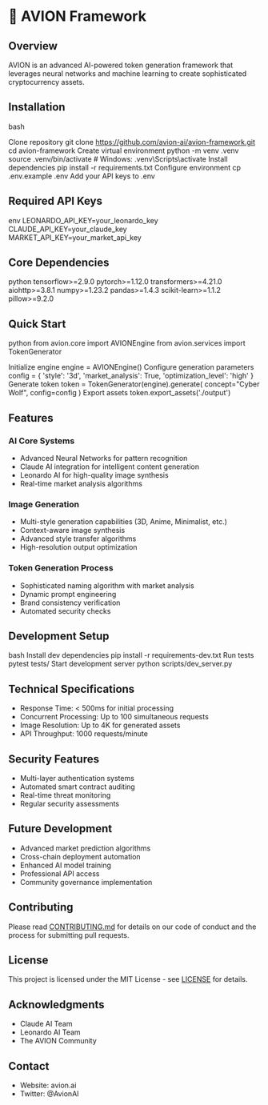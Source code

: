 # 🚀 AVION Framework

## Overview
AVION is an advanced AI-powered token generation framework that leverages neural networks and machine learning to create sophisticated cryptocurrency assets.

## Installation

bash

Clone repository
git clone https://github.com/avion-ai/avion-framework.git
cd avion-framework
Create virtual environment
python -m venv .venv
source .venv/bin/activate # Windows: .venv\Scripts\activate
Install dependencies
pip install -r requirements.txt
Configure environment
cp .env.example .env
Add your API keys to .env

## Required API Keys

env
LEONARDO_API_KEY=your_leonardo_key
CLAUDE_API_KEY=your_claude_key
MARKET_API_KEY=your_market_api_key

## Core Dependencies

python
tensorflow>=2.9.0
pytorch>=1.12.0
transformers>=4.21.0
aiohttp>=3.8.1
numpy>=1.23.2
pandas>=1.4.3
scikit-learn>=1.1.2
pillow>=9.2.0

## Quick Start

python
from avion.core import AVIONEngine
from avion.services import TokenGenerator

Initialize engine
engine = AVIONEngine()
Configure generation parameters
config = {
'style': '3d',
'market_analysis': True,
'optimization_level': 'high'
}
Generate token
token = TokenGenerator(engine).generate(
concept="Cyber Wolf",
config=config
)
Export assets
token.export_assets('./output')

## Features

### AI Core Systems
- Advanced Neural Networks for pattern recognition
- Claude AI integration for intelligent content generation
- Leonardo AI for high-quality image synthesis
- Real-time market analysis algorithms

### Image Generation
- Multi-style generation capabilities (3D, Anime, Minimalist, etc.)
- Context-aware image synthesis
- Advanced style transfer algorithms
- High-resolution output optimization

### Token Generation Process
- Sophisticated naming algorithm with market analysis
- Dynamic prompt engineering
- Brand consistency verification
- Automated security checks

## Development Setup

bash
Install dev dependencies
pip install -r requirements-dev.txt
Run tests
pytest tests/
Start development server
python scripts/dev_server.py

## Technical Specifications
- Response Time: < 500ms for initial processing
- Concurrent Processing: Up to 100 simultaneous requests
- Image Resolution: Up to 4K for generated assets
- API Throughput: 1000 requests/minute

## Security Features
- Multi-layer authentication systems
- Automated smart contract auditing
- Real-time threat monitoring
- Regular security assessments

## Future Development
- Advanced market prediction algorithms
- Cross-chain deployment automation
- Enhanced AI model training
- Professional API access
- Community governance implementation

## Contributing
Please read [CONTRIBUTING.md](CONTRIBUTING.md) for details on our code of conduct and the process for submitting pull requests.

## License
This project is licensed under the MIT License - see [LICENSE](LICENSE) for details.

## Acknowledgments
- Claude AI Team
- Leonardo AI Team
- The AVION Community

## Contact
- Website: avion.ai
- Twitter: @AvionAI
